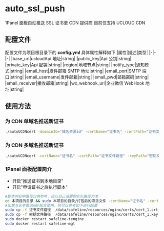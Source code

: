 # auto_ssl_push

1Panel 面板自动推送 SSL 证书至 CDN 提供商
目前仅支持 UCLOUD CDN

## 配置文件

配置文件为项目根目录下的 **config.yml** 具体属性解释如下
|属性|描述|类型|
|-|-|-|
|base_url|ucloudApi 地址|string|
|public_key|Api 公钥|string|
|private_key|Api 密钥|string|
|region|地域节点|string|
|notify_type|通知模式|string|
|email_host|发件邮箱 SMTP 地址|string|
|email_port|SMTP 端口|string|
|email_username|发件邮箱|string|
|email_pwd|邮箱密码|string|
|email_receiver|接收邮箱|string|
|wx_webhook_url|企业微信 WebHook 地址|string|

## 使用方法

### 为 CDN 单域名推送新证书

```bash
./autoUCDNcert -domainID="域名资源id" -certName="证书名" -certPath="证书文件路径" -keyPath="密钥文件路径"
```

### 为 CDN 多域名推送新证书

```bash
./autoUCDNcert -certName="证书名" -certPath="证书文件路径" -keyPath="密钥文件路径"
```

### 1Panel 面板配置简介

- 开启"推送证书到本地目录"
- 开启"申请证书之后执行脚本"

```bash
#脚本内容中路径仅供参考，应以自己设置的实际路径为准
cd 本项目的目录 && sudo 本项目的目录/打包后的项目文件 -certName="证书名" -certPath="证书文件路径" -keyPath="密钥文件路径"
#如果与长亭雷池WAF配合使用，则可以参考如下进行配置
sudo cp -f 证书文件路径  /data/safeline/resources/nginx/certs/cert_1.crt # cert_1.crt中的cert_1是根据在雷池WAF中添加证书时从1向上递增的
sudo cp -f 密钥文件路径  /data/safeline/resources/nginx/certs/cert_1.key # 同如上解释
sudo docker restart safeline-tengine
sudo docker restart safeline-mgt
```
